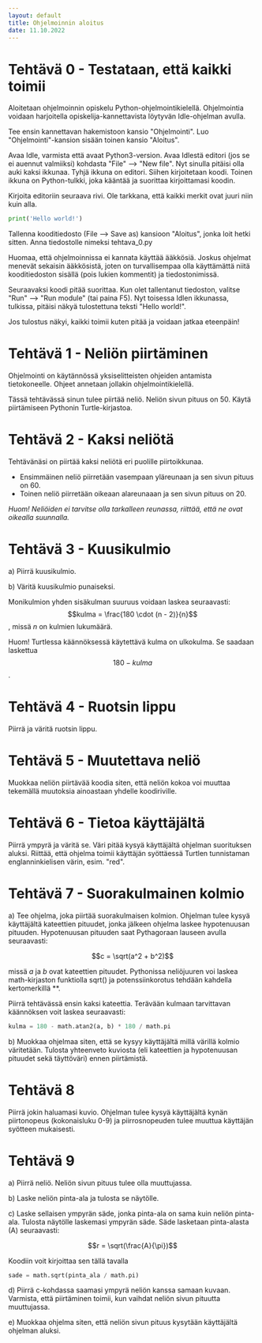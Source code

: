 ```yaml
---
layout: default
title: Ohjelmoinnin aloitus
date: 11.10.2022
---
```


# Tehtävä 0 - Testataan, että kaikki toimii

Aloitetaan ohjelmoinnin opiskelu Python-ohjelmointikielellä. Ohjelmointia voidaan harjoitella opiskelija-kannettavista löytyvän Idle-ohjelman avulla.

Tee ensin kannettavan hakemistoon kansio "Ohjelmointi". Luo "Ohjelmointi"-kansion sisään toinen kansio "Aloitus".

Avaa Idle, varmista että avaat Python3-version. Avaa Idlestä editori (jos se ei auennut valmiiksi) kohdasta "File" --> "New file". Nyt sinulla pitäisi olla auki kaksi ikkunaa. Tyhjä ikkuna on editori. Siihen kirjoitetaan koodi. Toinen ikkuna on Python-tulkki, joka kääntää ja suorittaa kirjoittamasi koodin.

Kirjoita editoriin seuraava rivi. Ole tarkkana, että kaikki merkit ovat juuri niin kuin alla.

```python
print('Hello world!')
```

Tallenna kooditiedosto (File --> Save as) kansioon "Aloitus", jonka loit hetki sitten. Anna tiedostolle nimeksi tehtava_0.py

Huomaa, että ohjelmoinnissa ei kannata käyttää ääkkösiä. Joskus ohjelmat menevät sekaisin ääkkösistä, joten on turvallisempaa olla käyttämättä niitä kooditiedoston sisällä (pois lukien kommentit) ja tiedostonimissä.

Seuraavaksi koodi pitää suorittaa. Kun olet tallentanut tiedoston, valitse "Run" --> "Run module" (tai paina F5). Nyt toisessa Idlen ikkunassa, tulkissa, pitäisi näkyä tulostettuna teksti "Hello world!".

Jos tulostus näkyi, kaikki toimii kuten pitää ja voidaan jatkaa eteenpäin!

# Tehtävä 1 - Neliön piirtäminen

Ohjelmointi on käytännössä yksiselitteisten ohjeiden antamista tietokoneelle. Ohjeet annetaan jollakin ohjelmointikielellä.

Tässä tehtävässä sinun tulee piirtää neliö. Neliön sivun pituus on 50. Käytä piirtämiseen Pythonin Turtle-kirjastoa.

# Tehtävä 2 - Kaksi neliötä

Tehtävänäsi on piirtää kaksi neliötä eri puolille piirtoikkunaa. 

- Ensimmäinen neliö piirretään vasempaan yläreunaan ja sen sivun pituus on 60. 
- Toinen neliö piirretään oikeaan alareunaaan ja sen sivun pituus on 20. 

*Huom! Neliöiden ei tarvitse olla tarkalleen reunassa, riittää, että ne ovat oikealla suunnalla.*

# Tehtävä 3 - Kuusikulmio

a) Piirrä kuusikulmio.

b) Väritä kuusikulmio punaiseksi.

Monikulmion yhden sisäkulman suuruus voidaan laskea seuraavasti: $$kulma = \frac{180 \cdot (n - 2)}{n}$$, missä $n$ on kulmien lukumäärä.

Huom! Turtlessa käännöksessä käytettävä kulma on ulkokulma. Se saadaan laskettua $$180 - kulma$$.

# Tehtävä 4 - Ruotsin lippu

Piirrä ja väritä ruotsin lippu.

# Tehtävä 5 - Muutettava neliö

Muokkaa neliön piirtävää koodia siten, että neliön kokoa voi muuttaa tekemällä muutoksia ainoastaan yhdelle koodiriville.

# Tehtävä 6 - Tietoa käyttäjältä

Piirrä ympyrä ja väritä se. Väri pitää kysyä käyttäjältä ohjelman suorituksen aluksi. Riittää, että ohjelma toimii käyttäjän syöttäessä Turtlen tunnistaman englanninkielisen värin, esim. "red".

# Tehtävä 7 - Suorakulmainen kolmio

a) Tee ohjelma, joka piirtää suorakulmaisen kolmion. Ohjelman tulee kysyä käyttäjältä kateettien pituudet, jonka jälkeen ohjelma laskee hypotenuusan pituuden. Hypotenuusan pituuden saat Pythagoraan lauseen avulla seuraavasti:

$$c = \sqrt(a^2 + b^2)$$

missä $a$ ja $b$ ovat kateettien pituudet. Pythonissa neliöjuuren voi laskea math-kirjaston funktiolla sqrt() ja potenssiinkorotus tehdään kahdella kertomerkillä **.

Piirrä tehtävässä ensin kaksi kateettia. Terävään kulmaan tarvittavan käännöksen voit laskea seuraavasti:

```python
kulma = 180 - math.atan2(a, b) * 180 / math.pi
```

b) Muokkaa ohjelmaa siten, että se kysyy käyttäjältä millä värillä kolmio väritetään. Tulosta yhteenveto kuviosta (eli kateettien ja hypotenuusan pituudet sekä täyttöväri) ennen piirtämistä.


# Tehtävä 8

Piirrä jokin haluamasi kuvio. Ohjelman tulee kysyä käyttäjältä kynän piirtonopeus (kokonaisluku 0-9) ja piirrosnopeuden tulee muuttua käyttäjän syötteen mukaisesti.

# Tehtävä 9

a) Piirrä neliö. Neliön sivun pituus tulee olla muuttujassa.

b) Laske neliön pinta-ala ja tulosta se näytölle.

c) Laske sellaisen ympyrän säde, jonka pinta-ala on sama kuin neliön pinta-ala. Tulosta näytölle laskemasi ympyrän säde. Säde lasketaan pinta-alasta (A) seuraavasti:

$$r = \sqrt(\frac{A}{\pi})$$

Koodiin voit kirjoittaa sen tällä tavalla

```python
sade = math.sqrt(pinta_ala / math.pi)
```

d) Piirrä c-kohdassa saamasi ympyrä neliön kanssa samaan kuvaan. Varmista, että piirtäminen toimii, kun vaihdat neliön sivun pituutta muuttujassa.

e) Muokkaa ohjelma siten, että neliön sivun pituus kysytään käyttäjältä ohjelman aluksi.
